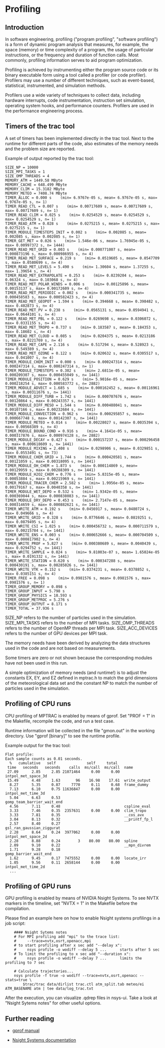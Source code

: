 # Profiling

## Introduction

In software engineering, profiling ("program profiling", "software profiling") is a form of dynamic program analysis that measures, for example, the space (memory) or time complexity of a program, the usage of particular instructions, or the frequency and duration of function calls. Most commonly, profiling information serves to aid program optimization.

Profiling is achieved by instrumenting either the program source code or its binary executable form using a tool called a profiler (or code profiler). Profilers may use a number of different techniques, such as event-based, statistical, instrumented, and simulation methods.

Profilers use a wide variety of techniques to collect data, including hardware interrupts, code instrumentation, instruction set simulation, operating system hooks, and performance counters. Profilers are used in the performance engineering process.

## Timers of the trac tool

A set of timers has been implemented directly in the trac tool. Next to the runtime for different parts of the code, also estimates of the memory needs and the problem size are reported.

Example of output reported by the trac tool:

```
SIZE_NP = 10000
SIZE_MPI_TASKS = 1
SIZE_OMP_THREADS = 4
MEMORY_ATM = 1449.58 MByte
MEMORY_CACHE = 648.499 MByte
MEMORY_CLIM = 15.3182 MByte
MEMORY_METEO = 7408.74 MByte
TIMER_ALLOC = 0.000 s    (min= 6.9767e-05 s, mean= 6.9767e-05 s, max= 6.9767e-05 s, n= 1)
TIMER_READ_CTL = 0.007 s    (min= 0.00717609 s, mean= 0.00717609 s, max= 0.00717609 s, n= 1)
TIMER_READ_CLIM = 0.025 s    (min= 0.0254529 s, mean= 0.0254529 s, max= 0.0254529 s, n= 1)
TIMER_READ_ATM = 0.028 s    (min= 0.0275215 s, mean= 0.0275215 s, max= 0.0275215 s, n= 1)
TIMER_MODULE_TIMESTEPS_INIT = 0.002 s    (min= 0.002085 s, mean= 0.002085 s, max= 0.002085 s, n= 1)
TIMER_GET_MET = 0.026 s    (min= 1.546e-06 s, mean= 1.76945e-05 s, max= 0.00997372 s, n= 1444)
TIMER_READ_MET_GRID = 0.003 s    (min= 0.000771007 s, mean= 0.000873196 s, max= 0.000986955 s, n= 4)
TIMER_READ_MET_SURFACE = 0.219 s    (min= 0.0519605 s, mean= 0.0547709 s, max= 0.0580699 s, n= 4)
TIMER_READ_MET_LEVELS = 5.490 s    (min= 1.30604 s, mean= 1.37255 s, max= 1.39654 s, n= 4)
TIMER_READ_MET_EXTRAPOLATE = 0.253 s    (min= 0.0239204 s, mean= 0.06324 s, max= 0.103068 s, n= 4)
TIMER_READ_MET_POLAR_WINDS = 0.006 s    (min= 0.00125896 s, mean= 0.00153137 s, max= 0.00172609 s, n= 4)
TIMER_READ_MET_PERIODIC = 0.002 s    (min= 0.000341735 s, mean= 0.000458583 s, max= 0.000582423 s, n= 4)
TIMER_READ_MET_GEOPOT = 1.594 s    (min= 0.394668 s, mean= 0.398482 s, max= 0.402873 s, n= 4)
TIMER_READ_MET_PV = 0.238 s    (min= 0.0565131 s, mean= 0.0594941 s, max= 0.0644101 s, n= 4)
TIMER_READ_MET_PBL = 0.122 s    (min= 0.0269698 s, mean= 0.0306072 s, max= 0.0331155 s, n= 4)
TIMER_READ_MET_TROPO = 0.737 s    (min= 0.183587 s, mean= 0.184353 s, max= 0.18602 s, n= 4)
TIMER_READ_MET_CLOUD = 0.085 s    (min= 0.0204375 s, mean= 0.0213186 s, max= 0.0221769 s, n= 4)
TIMER_READ_MET_CAPE = 2.116 s    (min= 0.517294 s, mean= 0.528923 s, max= 0.549389 s, n= 4)
TIMER_READ_MET_OZONE = 0.122 s    (min= 0.020632 s, mean= 0.0305517 s, max= 0.041007 s, n= 4)
TIMER_MODULE_CHEM_INIT = 0.000 s    (min= 0.000247314 s, mean= 0.000247314 s, max= 0.000247314 s, n= 1)
TIMER_MODULE_TIMESTEPS = 0.302 s    (min= 2.6811e-05 s, mean= 0.000209307 s, max= 0.000455049 s, n= 1441)
TIMER_MODULE_POSITION = 0.629 s    (min= 5.9016e-05 s, mean= 0.000218254 s, max= 0.000583772 s, n= 2882)
TIMER_MODULE_ADVECT = 1.685 s    (min= 0.000162452 s, mean= 0.00116961 s, max= 0.00311676 s, n= 1441)
TIMER_MODULE_DIFF_TURB = 1.742 s    (min= 0.000707676 s, mean= 0.00120864 s, max= 0.00243357 s, n= 1441)
TIMER_MODULE_DIFF_MESO = 1.544 s    (min= 0.000488041 s, mean= 0.00107166 s, max= 0.00232684 s, n= 1441)
TIMER_MODULE_CONVECTION = 0.962 s    (min= 0.000295857 s, mean= 0.000667748 s, max= 0.00142307 s, n= 1441)
TIMER_MODULE_METEO = 0.014 s    (min= 0.00228027 s, mean= 0.0035394 s, max= 0.00568389 s, n= 4)
TIMER_MODULE_BOUND_COND = 0.916 s    (min= 4.1641e-05 s, mean= 0.000317876 s, max= 0.000974128 s, n= 2882)
TIMER_MODULE_DECAY = 0.427 s    (min= 0.000157237 s, mean= 0.000296458 s, max= 0.000618609 s, n= 1441)
TIMER_MODULE_MIXING = 2.408 s    (min= 0.0298906 s, mean= 0.0329851 s, max= 0.0553491 s, n= 73)
TIMER_MODULE_CHEM_GRID = 1.744 s    (min= 0.000420581 s, mean= 0.00121059 s, max= 0.00318095 s, n= 1441)
TIMER_MODULE_OH_CHEM = 1.873 s    (min= 0.000114869 s, mean= 0.00129959 s, max= 0.00288309 s, n= 1441)
TIMER_MODULE_H2O2_CHEM = 0.776 s    (min= 5.8315e-05 s, mean= 0.00053884 s, max= 0.00215969 s, n= 1441)
TIMER_MODULE_TRACER_CHEM = 2.582 s    (min= 1.9956e-05 s, mean= 0.00179167 s, max= 0.0040358 s, n= 1441)
TIMER_MODULE_WET_DEPO = 0.532 s    (min= 1.9342e-05 s, mean= 0.000369044 s, max= 0.000838083 s, n= 1441)
TIMER_MODULE_DRY_DEPO = 0.453 s    (min= 2.7147e-05 s, mean= 0.000314659 s, max= 0.000882621 s, n= 1441)
TIMER_WRITE_ATM = 0.192 s    (min= 0.0456917 s, mean= 0.0480724 s, max= 0.049666 s, n= 4)
TIMER_WRITE_GRID = 0.328 s    (min= 0.0776646 s, mean= 0.0819251 s, max= 0.0879495 s, n= 4)
TIMER_WRITE_CSI = 1.025 s    (min= 0.000456732 s, mean= 0.000711579 s, max= 0.00215784 s, n= 1441)
TIMER_WRITE_ENS = 0.003 s    (min= 0.000652666 s, mean= 0.000704509 s, max= 0.000817902 s, n= 4)
TIMER_WRITE_PROF = 5.827 s    (min= 0.000380689 s, mean= 0.0040439 s, max= 0.0294752 s, n= 1441)
TIMER_WRITE_SAMPLE = 0.024 s    (min= 9.81003e-07 s, mean= 1.65024e-05 s, max= 0.0191332 s, n= 1441)
TIMER_WRITE_STATION = 0.620 s    (min= 0.000347288 s, mean= 0.000430191 s, max= 0.00285026 s, n= 1441)
TIMER_WRITE_VTK = 0.152 s    (min= 0.0374231 s, mean= 0.0378852 s, max= 0.0385151 s, n= 4)
TIMER_FREE = 0.098 s    (min= 0.0981576 s, mean= 0.0981576 s, max= 0.0981576 s, n= 1)
TIMER_GROUP_MEMORY = 0.098 s
TIMER_GROUP_INPUT = 5.798 s
TIMER_GROUP_PHYSICS = 18.593 s
TIMER_GROUP_METPROC = 5.276 s
TIMER_GROUP_OUTPUT = 8.171 s
TIMER_TOTAL = 37.936 s
```

SIZE_NP refers to the number of particles used in the simulation. SIZE_MPI_TASKS refers to the number of MPI tasks. SIZE_OMP_THREADS refers to the number of OpenMP threads per MPI task. SIZE_ACC_DEVICES refers to the number of GPU devices per MPI task.

The memory needs have been derived by analyzing the data structures used in the code and are not based on measurements.

Some timers are zero or not shown because the corresponding modules have not been used in this run.

A simple optimization of memory needs (and runtime!) is to adjust the constants EX, EY, and EZ defined in mptrac.h to match the grid dimensions of the meteorological data set and the constant NP to match the number of particles used in the simulation.

## Profiling of CPU runs

CPU profiling of MPTRAC is enabled by means of gprof. Set "PROF = 1" in the Makefile, recompile the code, and run a test case.

Runtime information will be collected in the file "gmon.out" in the working directory. Use "gprof [binary]" to see the runtime profile.

Example output for the trac tool:

```
Flat profile:
Each sample counts as 0.01 seconds.
  %   cumulative   self              self     total           
 time   seconds   seconds    calls  ms/call  ms/call  name    
 27.09      2.85     2.85 21071464     0.00     0.00  intpol_met_space_3d
 15.49      4.48     1.63       96    16.98    17.61  write_output
  8.27      5.35     0.87     7770     0.11     0.68  frame_dummy
  7.13      6.10     0.75 11636847     0.00     0.00  intpol_met_time_3d
  5.04      6.63     0.53                             gomp_team_barrier_wait_end
  4.56      7.11     0.48                             cspline_eval
  3.33      7.46     0.35  2357631     0.00     0.00  clim_tropo
  3.33      7.81     0.35                             __cos_avx
  3.04      8.13     0.32                             __printf_fp_l
  2.57      8.40     0.27                             gsl_ran_gaussian_ziggurat
  2.28      8.64     0.24  3977062     0.00     0.00  intpol_met_space_2d
  2.28      8.88     0.24        3    80.00    80.00  spline
  2.09      9.10     0.22                             __mpn_divrem
  1.71      9.28     0.18                             gomp_barrier_wait_end
  1.62      9.45     0.17  7475552     0.00     0.00  locate_irr
  1.05      9.56     0.11  2658144     0.00     0.00  intpol_met_time_2d
  ...
```

## Profiling of GPU runs

GPU profiling is enabled by means of NVIDIA Nsight Systems. To see NVTX markers in the timeline, set "NVTX = 1" in the Makefile before the compilation.

Please find an example here on how to enable Nsight systems profilings in a job script:

```
    #### Nsight Sytems notes                                                                                                                                                                                            
    # For MPI profiling add "mpi" to the trace list:                                                                                                                                                                    
    #     --trace=nvtx,osrt,openacc,mpi                                                                                                                                                                                     
    # to start profiling after x sec add "--delay x":                                                                                                                                                                   
    #     nsys profile -o wodiff --delay 5 ...      starts after 5 sec                                                                                                                                               
    # To limit the profiling to x sec add "--duration x":                                                                                                                                                               
    #     nsys profile -o wodiff --delay 7 ...      limits the profiling to 7 sec                                                                                                                                    

    # Calculate trajectories...                                                                                                                                                                     
    nsys profile -f true -o wodiff --trace=nvtx,osrt,openacc --stats=true \
        $trac/trac data/dirlist trac.ctl atm_split.tab meteo/ei ATM_BASENAME atm | tee data/log_trac.txt
```

After the execution, you can visualize .qdrep files in nsys-ui. Take a look at "Nsight Sytems notes" for other useful options.

## Further reading

- [gprof manual](http://sourceware.org/binutils/docs/gprof)

- [Nsight Systems documentation](https://developer.nvidia.com/nsight-systems)
